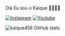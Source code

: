 Olá Eu sou o Kaique 🤙🏽👋🏽

[![Instagram](https://img.shields.io/badge/Instagram-E4405F?style=for-the-badge&logo=instagram&logoColor=white)](https://www.instagram.com/kaique_de_lima123/)
[![Youtube](https://img.shields.io/badge/YouTube-FF0000?style=for-the-badge&logo=youtube&logoColor=white)](https://www.youtube.com/channel/UCooXOVhz_WXPwtd4Sd3xSzw)

![kaique456 GitHub stats](https://github-readme-stats.vercel.app/api?username=kaique456&show_icons=true&theme=dracula)
